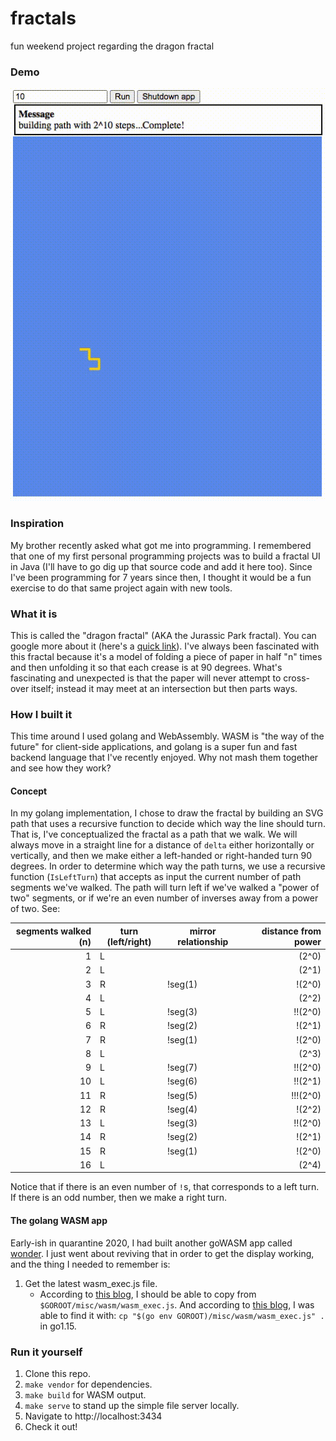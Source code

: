# fractals

fun weekend project regarding the dragon fractal

### Demo

![dragonfractal10](./demos/dragonfractal10.gif)

### Inspiration

My brother recently asked what got me into programming. I remembered that one of my first personal programming projects was to build a fractal UI in Java (I'll have to go dig up that source code and add it here too). Since I've been programming for 7 years since then, I thought it would be a fun exercise to do that same project again with new tools.

### What it is

This is called the "dragon fractal" (AKA the Jurassic Park fractal). You can google more about it (here's a [quick link](https://www.mathworks.com/matlabcentral/mlc-downloads/downloads/submissions/11069/versions/2/previews/html/dragon_curve.html#:~:text=The%20Dragon%20Curve%20is%20a,a%20novel%20by%20Michael%20Crichton.&text=The%20user%20is%20encouraged%20to,Number%20of%20fractal%20iterations)). I've always been fascinated with this fractal because it's a model of folding a piece of paper in half "n" times and then unfolding it so that each crease is at 90 degrees. What's fascinating and unexpected is that the paper will never attempt to cross-over itself; instead it may meet at an intersection but then parts ways.

### How I built it

This time around I used golang and WebAssembly. WASM is "the way of the future" for client-side applications, and golang is a super fun and fast backend language that I've recently enjoyed. Why not mash them together and see how they work?

#### Concept

In my golang implementation, I chose to draw the fractal by building an SVG path that uses a recursive function to decide which way the line should turn. That is, I've conceptualized the fractal as a path that we walk. We will always move in a straight line for a distance of `delta` either horizontally or vertically, and then we make either a left-handed or right-handed turn 90 degrees. In order to determine which way the path turns, we use a recursive function (`IsLeftTurn`) that accepts as input the current number of path segments we've walked. The path will turn left if we've walked a "power of two" segments, or if we're an even number of inverses away from a power of two. See:

| segments walked (n) | turn (left/right) | mirror relationship | distance from power |
| ------------------: | ----------------- | ------------------- | ------------------: |
|                   1 | L                 |                     |               (2^0) |
|                   2 | L                 |                     |               (2^1) |
|                   3 | R                 | !seg(1)             |              !(2^0) |
|                   4 | L                 |                     |               (2^2) |
|                   5 | L                 | !seg(3)             |             !!(2^0) |
|                   6 | R                 | !seg(2)             |              !(2^1) |
|                   7 | R                 | !seg(1)             |              !(2^0) |
|                   8 | L                 |                     |               (2^3) |
|                   9 | L                 | !seg(7)             |             !!(2^0) |
|                  10 | L                 | !seg(6)             |             !!(2^1) |
|                  11 | R                 | !seg(5)             |            !!!(2^0) |
|                  12 | R                 | !seg(4)             |              !(2^2) |
|                  13 | L                 | !seg(3)             |             !!(2^0) |
|                  14 | R                 | !seg(2)             |              !(2^1) |
|                  15 | R                 | !seg(1)             |              !(2^0) |
|                  16 | L                 |                     |               (2^4) |

Notice that if there is an even number of `!`s, that corresponds to a left turn. If there is an odd number, then we make a right turn.

#### The golang WASM app

Early-ish in quarantine 2020, I had built another goWASM app called [wonder](github.com/joshprzybyszewski/wonder). I just went about reviving that in order to get the display working, and the thing I needed to remember is:

1. Get the latest wasm_exec.js file.
   - According to [this blog](https://www.sitepen.com/blog/compiling-go-to-webassembly), I should be able to copy from `$GOROOT/misc/wasm/wasm_exec.js`. And according to [this blog](https://medium.com/swlh/getting-started-with-webassembly-and-go-by-building-an-image-to-ascii-converter-dea10bdf71f6), I was able to find it with: `cp "$(go env GOROOT)/misc/wasm/wasm_exec.js" .` in go1.15.

### Run it yourself

1. Clone this repo.
1. `make vendor` for dependencies.
1. `make build` for WASM output.
1. `make serve` to stand up the simple file server locally.
1. Navigate to http://localhost:3434
1. Check it out!
